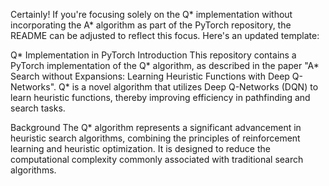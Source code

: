 
Certainly! If you're focusing solely on the Q* implementation without incorporating the A* algorithm as part of the PyTorch repository, the README can be adjusted to reflect this focus. Here's an updated template:

Q* Implementation in PyTorch
Introduction
This repository contains a PyTorch implementation of the Q* algorithm, as described in the paper "A* Search without Expansions: Learning Heuristic Functions with Deep Q-Networks". Q* is a novel algorithm that utilizes Deep Q-Networks (DQN) to learn heuristic functions, thereby improving efficiency in pathfinding and search tasks.

Background
The Q* algorithm represents a significant advancement in heuristic search algorithms, combining the principles of reinforcement learning and heuristic optimization. It is designed to reduce the computational complexity commonly associated with traditional search algorithms.
